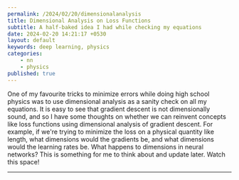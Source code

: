 ```yaml
---
permalink: /2024/02/20/dimensionalanalysis
title: Dimensional Analysis on Loss Functions
subtitle: A half-baked idea I had while checking my equations
date: 2024-02-20 14:21:17 +0530
layout: default
keywords: deep learning, physics
categories:
    - nn
    - physics
published: true
---
```


One of my favourite tricks to minimize errors while doing high school physics was to use dimensional analysis as a sanity check on all my equations. It is easy to see that gradient descent is not dimensionally sound, and so I have some thoughts on whether we can reinvent concepts like loss functions using dimensional analysis of gradient descent. For example, if we're trying to minimize the loss on a physical quantity like length, what dimensions would the gradients be, and what dimensions would the learning rates be. What happens to dimensions in neural networks? This is something for me to think about and update later. Watch this space!

---
